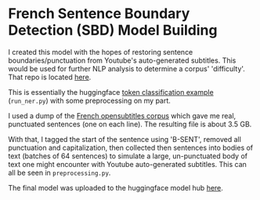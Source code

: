 # French Sentence Boundary Detection (SBD) Model Building

I created this model with the hopes of restoring sentence boundaries/punctuation from Youtube's auto-generated subtitles. This would be used for further NLP analysis to determine a corpus' 'difficulty'. That repo is located [here](https://github.com/cofinley/content-difficulty-metrics).

This is essentially the huggingface [token classification example](https://github.com/huggingface/transformers/tree/master/examples/pytorch/token-classification) (`run_ner.py`) with some preprocessing on my part.

I used a dump of the [French opensubtitles corpus](https://opus.nlpl.eu/OpenSubtitles-v2018.php) which gave me real, punctuated sentences (one on each line). The resulting file is about 3.5 GB.

With that, I tagged the start of the sentence using 'B-SENT', removed all punctuation and capitalization, then collected then sentences into bodies of text (batches of 64 sentences) to simulate a large, un-punctuated body of text one might encounter with Youtube auto-generated subtitles. This can all be seen in `preprocessing.py`.

The final model was uploaded to the huggingface model hub [here](https://huggingface.co/cfinley/punct_restore_fr).
